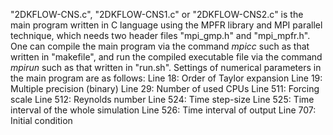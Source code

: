"2DKFLOW-CNS.c", "2DKFLOW-CNS1.c" or "2DKFLOW-CNS2.c" is the main program written in C language using the MPFR library and MPI parallel technique, which needs two header files "mpi_gmp.h" and "mpi_mpfr.h". One can compile the main program via the command *mpicc* such as that written in "makefile", and run the compiled executable file via the command *mpirun* such as that written in "run.sh". Settings of numerical parameters in the main program are as follows:
Line 18: Order of Taylor expansion
Line 19: Multiple precision (binary)
Line 29: Number of used CPUs
Line 511: Forcing scale
Line 512: Reynolds number
Line 524: Time step-size
Line 525: Time interval of the whole simulation
Line 526: Time interval of output
Line 707: Initial condition

